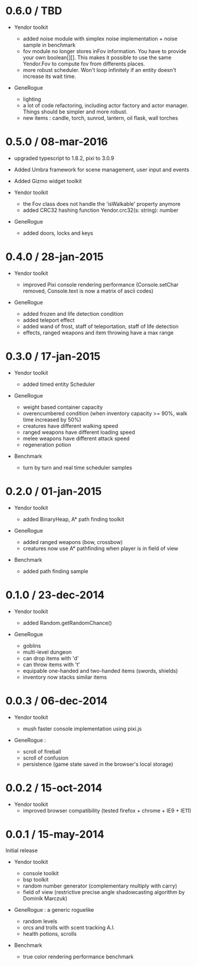 # 0.6.0 / TBD
* Yendor toolkit
    - added noise module with simplex noise implementation + noise sample in benchmark
    - fov module no longer stores inFov information. You have to provide your own boolean[][].
      This makes it possible to use the same Yendor.Fov to compute fov from differents places.
    - more robust scheduler. Won't loop infinitely if an entity doesn't increase its wait time.

* GeneRogue
    - lighting
    - a lot of code refactoring, including actor factory and actor manager. Things should be simpler and more robust.
    - new items : candle, torch, sunrod, lantern, oil flask, wall torches

# 0.5.0 / 08-mar-2016
* upgraded typescript to 1.8.2, pixi to 3.0.9
* Added Umbra framework for scene management, user input and events
* Added Gizmo widget toolkit

* Yendor toolkit
	- the Fov class does not handle the 'isWalkable' property anymore
	- added CRC32 hashing function Yendor.crc32(s: string): number 

* GeneRogue
	- added doors, locks and keys

# 0.4.0 / 28-jan-2015
* Yendor toolkit
	- improved Pixi console rendering performance (Console.setChar removed, Console.text is now a matrix of ascii codes)

* GeneRogue
	- added frozen and life detection condition
	- added teleport effect
	- added wand of frost, staff of teleportation, staff of life detection
	- effects, ranged weapons and item throwing have a max range

# 0.3.0 / 17-jan-2015
* Yendor toolkit
	- added timed entity Scheduler

* GeneRogue
	- weight based container capacity
	- overencumbered condition (when inventory capacity >= 90%, walk time increased by 50%)
	- creatures have different walking speed
	- ranged weapons have different loading speed
	- melee weapons have different attack speed
	- regeneration potion

* Benchmark
	- turn by turn and real time scheduler samples

# 0.2.0 / 01-jan-2015
* Yendor toolkit
	- added BinaryHeap, A* path finding toolkit

* GeneRogue
	- added ranged weapons (bow, crossbow)
	- creatures now use A* pathfinding when player is in field of view

* Benchmark
	- added path finding sample

# 0.1.0 / 23-dec-2014
* Yendor toolkit
	- added Random.getRandomChance()

* GeneRogue
	- goblins
	- multi-level dungeon
	- can drop items with 'd'
	- can throw items with 't'
	- equipable one-handed and two-handed items (swords, shields)
	- inventory now stacks similar items

# 0.0.3 / 06-dec-2014
* Yendor toolkit
	- mush faster console implementation using pixi.js

* GeneRogue :
	- scroll of fireball
	- scroll of confusion
	- persistence (game state saved in the browser's local storage)

# 0.0.2 / 15-oct-2014

* Yendor toolkit
	- improved browser compatibility (tested firefox + chrome + IE9 + IE11)

# 0.0.1 / 15-may-2014

Initial release

* Yendor toolkit
	- console toolkit
	- bsp toolkit
	- random number generator (complementary multiply with carry)
	- field of view (restrictive precise angle shadowcasting algorithm by Dominik Marczuk)

* GeneRogue : a generic roguelike
	- random levels
	- orcs and trolls with scent tracking A.I.
	- health potions, scrolls

* Benchmark
	- true color rendering performance benchmark
